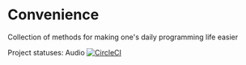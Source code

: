 # Convenience
Collection of methods for making one's daily programming life easier

Project statuses:
Audio [![CircleCI](https://circleci.com/gh/FarrOut/Convenience.svg?style=svg)](https://circleci.com/gh/FarrOut/Convenience)
